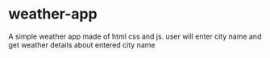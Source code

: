 # weather-app
A simple weather app made of  html css and js. user will enter city  name and get weather details about entered city name

